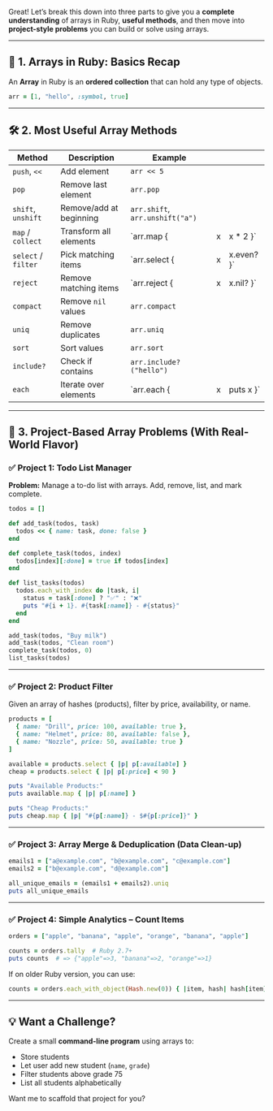 Great! Let’s break this down into three parts to give you a **complete understanding** of arrays in Ruby, **useful methods**, and then move into **project-style problems** you can build or solve using arrays.

---

## 🧱 1. **Arrays in Ruby: Basics Recap**

An **Array** in Ruby is an **ordered collection** that can hold any type of objects.

```ruby
arr = [1, "hello", :symbol, true]
```

---

## 🛠 2. **Most Useful Array Methods**

| Method              | Description             | Example                         |   |             |
| ------------------- | ----------------------- | ------------------------------- | - | ----------- |
| `push`, `<<`        | Add element             | `arr << 5`                      |   |             |
| `pop`               | Remove last element     | `arr.pop`                       |   |             |
| `shift`, `unshift`  | Remove/add at beginning | `arr.shift`, `arr.unshift("a")` |   |             |
| `map` / `collect`   | Transform all elements  | \`arr.map {                     | x | x \* 2 }\`  |
| `select` / `filter` | Pick matching items     | \`arr.select {                  | x | x.even? }\` |
| `reject`            | Remove matching items   | \`arr.reject {                  | x | x.nil? }\`  |
| `compact`           | Remove `nil` values     | `arr.compact`                   |   |             |
| `uniq`              | Remove duplicates       | `arr.uniq`                      |   |             |
| `sort`              | Sort values             | `arr.sort`                      |   |             |
| `include?`          | Check if contains       | `arr.include?("hello")`         |   |             |
| `each`              | Iterate over elements   | \`arr.each {                    | x | puts x }\`  |

---

## 🔧 3. **Project-Based Array Problems (With Real-World Flavor)**

### ✅ **Project 1: Todo List Manager**

**Problem:** Manage a to-do list with arrays. Add, remove, list, and mark complete.

```ruby
todos = []

def add_task(todos, task)
  todos << { name: task, done: false }
end

def complete_task(todos, index)
  todos[index][:done] = true if todos[index]
end

def list_tasks(todos)
  todos.each_with_index do |task, i|
    status = task[:done] ? "✅" : "❌"
    puts "#{i + 1}. #{task[:name]} - #{status}"
  end
end

add_task(todos, "Buy milk")
add_task(todos, "Clean room")
complete_task(todos, 0)
list_tasks(todos)
```

---

### ✅ **Project 2: Product Filter**

Given an array of hashes (products), filter by price, availability, or name.

```ruby
products = [
  { name: "Drill", price: 100, available: true },
  { name: "Helmet", price: 80, available: false },
  { name: "Nozzle", price: 50, available: true }
]

available = products.select { |p| p[:available] }
cheap = products.select { |p| p[:price] < 90 }

puts "Available Products:"
puts available.map { |p| p[:name] }

puts "Cheap Products:"
puts cheap.map { |p| "#{p[:name]} - $#{p[:price]}" }
```

---

### ✅ **Project 3: Array Merge & Deduplication (Data Clean-up)**

```ruby
emails1 = ["a@example.com", "b@example.com", "c@example.com"]
emails2 = ["b@example.com", "d@example.com"]

all_unique_emails = (emails1 + emails2).uniq
puts all_unique_emails
```

---

### ✅ **Project 4: Simple Analytics – Count Items**

```ruby
orders = ["apple", "banana", "apple", "orange", "banana", "apple"]

counts = orders.tally  # Ruby 2.7+
puts counts  # => {"apple"=>3, "banana"=>2, "orange"=>1}
```

If on older Ruby version, you can use:

```ruby
counts = orders.each_with_object(Hash.new(0)) { |item, hash| hash[item] += 1 }
```

---

## 💡 Want a Challenge?

Create a small **command-line program** using arrays to:

* Store students
* Let user add new student (`name`, `grade`)
* Filter students above grade 75
* List all students alphabetically

Want me to scaffold that project for you?
